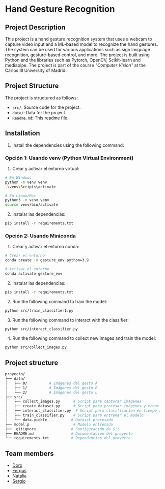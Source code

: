 # Hand Gesture Recognition

## Project Description

This project is a hand gesture recognition system that uses a webcam to capture video input and a ML-based model to recognize the hand gestures. The system can be used for various applications such as sign language recognition, gesture-based control, and more. The project is built using Python and the libraries such as Pytorch, OpenCV, Scikit-learn and mediapipe. The project is part of the course *"Computer Vision"* at the Carlos III University of Madrid. 

## Project Structure

The project is structured as follows:

- `src/`: Source code for the project.
- `data/`: Data for the project.
- `Readme.md`: This readme file.

## Installation

1. Install the dependencies using the following command:

### Opción 1: Usando venv (Python Virtual Environment)

1. Crear y activar el entorno virtual:
```bash
# En Windows
python -m venv venv
.\venv\Scripts\activate

# En Linux/Mac
python3 -m venv venv
source venv/bin/activate
```

2. Instalar las dependencias:
```bash
pip install -r requirements.txt
```

### Opción 2: Usando Miniconda

1. Crear y activar el entorno conda:
```bash
# Crear el entorno
conda create -n gesture_env python=3.9

# Activar el entorno
conda activate gesture_env
```

2. Instalar las dependencias:
```bash
pip install -r requirements.txt
```

2. Run the following command to train the model:

```bash
python src/train_classifier1.py
```

3. Run the following command to interact with the classifier:

```bash
python src/interact_classifier.py
```
4. Run the following command to collect new images and train the model:

```bash
python src/collect_images.py
```
## Project structure

```bash
proyecto/
├── data/
│   ├── 0/          # Imágenes del gesto A
│   ├── 1/          # Imágenes del gesto B
│   └── 2/          # Imágenes del gesto L
├── src/
│   ├── collect_images.py      # Script para capturar imágenes
│   ├── create_dataset.py      # Script para procesar imágenes y crear dataset
│   ├── interact_classifier.py  # Script para clasificación en tiempo real
│   ├── train_classifier.py    # Script para entrenar el modelo
│   └── data.pickle           # Dataset procesado
├── model.p                    # Modelo entrenado
├── .gitignore                # Configuración de Git
├── README.md                 # Documentación del proyecto
└── requirements.txt          # Dependencias del proyecto
```

## Team members

- [Doro]()
- [Fergus]()
- [Natalia]()
- [Sergio]()


